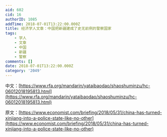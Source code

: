 ```yaml
---
aid: 602
cid: 16
authorID: 1085
addTime: 2018-07-01T13:22:00.000Z
title: 经济学人文章：中国把新疆建成了史无前例的警察国家
tags:
    - 学人
    - 文章
    - 中国
    - 新疆
    - 警察
comments: []
date: 2018-07-01T13:22:00.000Z
category: '2049'
---
```


中文：[https://www.rfa.org/mandarin/yataibaodao/shaoshuminzu/hc-06012018195813.html](https://www.rfa.org/mandarin/yataibaodao/shaoshuminzu/hc-06012018195813.html)

原文：[https://www.economist.com/briefing/2018/05/31/china-has-turned-xinjiang-into-a-police-state-like-no-other](https://www.economist.com/briefing/2018/05/31/china-has-turned-xinjiang-into-a-police-state-like-no-other)
